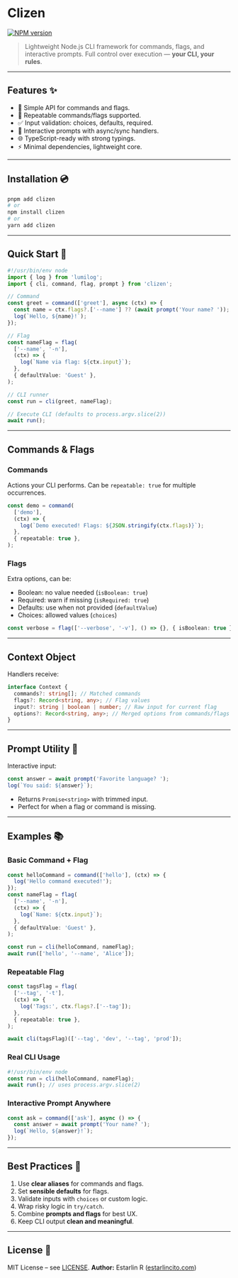 # Clizen

[![NPM version](https://img.shields.io/npm/v/clizen.svg?style=flat)](https://npmjs.org/package/clizen)

> Lightweight Node.js CLI framework for commands, flags, and interactive prompts.
> Full control over execution — **your CLI, your rules**.

---

## Features ✨

- 🔹 Simple API for commands and flags.
- 🔄 Repeatable commands/flags supported.
- ✅ Input validation: choices, defaults, required.
- 💬 Interactive prompts with async/sync handlers.
- 🌐 TypeScript-ready with strong typings.
- ⚡ Minimal dependencies, lightweight core.

---

## Installation 💿

```bash
pnpm add clizen
# or
npm install clizen
# or
yarn add clizen
```

---

## Quick Start 🚀

```ts
#!/usr/bin/env node
import { log } from 'lumilog';
import { cli, command, flag, prompt } from 'clizen';

// Command
const greet = command(['greet'], async (ctx) => {
  const name = ctx.flags?.['--name'] ?? (await prompt('Your name? '));
  log(`Hello, ${name}!`);
});

// Flag
const nameFlag = flag(
  ['--name', '-n'],
  (ctx) => {
    log(`Name via flag: ${ctx.input}`);
  },
  { defaultValue: 'Guest' },
);

// CLI runner
const run = cli(greet, nameFlag);

// Execute CLI (defaults to process.argv.slice(2))
await run();
```

---

## Commands & Flags

### Commands

Actions your CLI performs. Can be `repeatable: true` for multiple occurrences.

```ts
const demo = command(
  ['demo'],
  (ctx) => {
    log(`Demo executed! Flags: ${JSON.stringify(ctx.flags)}`);
  },
  { repeatable: true },
);
```

### Flags

Extra options, can be:

- Boolean: no value needed (`isBoolean: true`)
- Required: warn if missing (`isRequired: true`)
- Defaults: use when not provided (`defaultValue`)
- Choices: allowed values (`choices`)

```ts
const verbose = flag(['--verbose', '-v'], () => {}, { isBoolean: true });
```

---

## Context Object

Handlers receive:

```ts
interface Context {
  commands?: string[]; // Matched commands
  flags?: Record<string, any>; // Flag values
  input?: string | boolean | number; // Raw input for current flag
  options?: Record<string, any>; // Merged options from commands/flags
}
```

---

## Prompt Utility 💬

Interactive input:

```ts
const answer = await prompt('Favorite language? ');
log(`You said: ${answer}`);
```

- Returns `Promise<string>` with trimmed input.
- Perfect for when a flag or command is missing.

---

## Examples 📚

### Basic Command + Flag

```ts
const helloCommand = command(['hello'], (ctx) => {
  log('Hello command executed!');
});
const nameFlag = flag(
  ['--name', '-n'],
  (ctx) => {
    log(`Name: ${ctx.input}`);
  },
  { defaultValue: 'Guest' },
);

const run = cli(helloCommand, nameFlag);
await run(['hello', '--name', 'Alice']);
```

### Repeatable Flag

```ts
const tagsFlag = flag(
  ['--tag', '-t'],
  (ctx) => {
    log('Tags:', ctx.flags?.['--tag']);
  },
  { repeatable: true },
);

await cli(tagsFlag)(['--tag', 'dev', '--tag', 'prod']);
```

### Real CLI Usage

```ts
#!/usr/bin/env node
const run = cli(helloCommand, nameFlag);
await run(); // uses process.argv.slice(2)
```

### Interactive Prompt Anywhere

```ts
const ask = command(['ask'], async () => {
  const answer = await prompt('Your name? ');
  log(`Hello, ${answer}!`);
});
```

---

## Best Practices 📝

1. Use **clear aliases** for commands and flags.
2. Set **sensible defaults** for flags.
3. Validate inputs with `choices` or custom logic.
4. Wrap risky logic in `try/catch`.
5. Combine **prompts and flags** for best UX.
6. Keep CLI output **clean and meaningful**.

---

## License 📄

MIT License – see [LICENSE](LICENSE).
**Author:** Estarlin R ([estarlincito.com](https://estarlincito.com))
